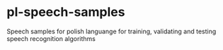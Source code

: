# pl-speech-samples
Speech samples for polish languange for training, validating and testing speech recognition algorithms
